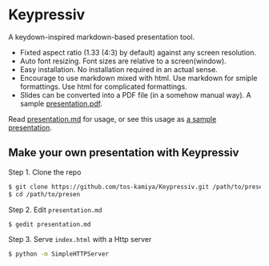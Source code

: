 Keypressiv
==========

A keydown-inspired markdown-based presentation tool.

* Fixted aspect ratio (1.33 (4:3) by default) against any screen resolution.
* Auto font resizing. Font sizes are relative to a screen(window).
* Easy installation. No installation required in an actual sense.
* Encourage to use markdown mixed with html. Use markdown for smiple formattings. Use html for complicated formattings. 
* Slides can be converted into a PDF file (in a somehow manual way). A sample [presentation.pdf](presentation.pdf).

Read [presentation.md](presentation.md) for usage,
or see this usage as [a sample presentation](http://tos-kamiya.github.io/Keypressiv/).

## Make your own presentation with Keypressiv

Step 1. Clone the repo

```bash
$ git clone https://github.com/tos-kamiya/Keypressiv.git /path/to/presen
$ cd /path/to/presen
```

Step 2. Edit `presentation.md`

```bash
$ gedit presentation.md
```

Step 3. Serve `index.html` with a Http server

```bash
$ python -m SimpleHTTPServer
```

